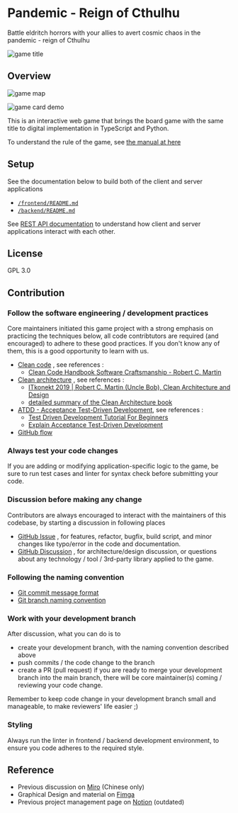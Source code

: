 # Pandemic - Reign of Cthulhu
Battle eldritch horrors with your allies to avert cosmic chaos in the pandemic - reign of Cthulhu

![game title](./img/title.png)

## Overview
![game map](./img/game-map.png)

![game card demo](./img/game-card.png)

This is an interactive web game that brings the board game with the same title to digital implementation in TypeScript and Python.

To understand the rule of the game, see [the manual at here](https://www.zmangames.com/en/products/pandemic-reign-cthulhu/)

## Setup
See the documentation below to build both of the client and server applications
- [`/frontend/README.md`](./frontend/README.md)
- [`/backend/README.md`](./backend/README.md)

See [REST API documentation](https://game-as-a-service.github.io/Pandemic-Reign-of-Cthulhu/doc/api/) to understand how client and server applications interact with each other.


## License
GPL 3.0

## Contribution
### Follow the software engineering / development practices
Core maintainers initiated this game project with a strong emphasis on practicing the techniques below, all code contribtutors are required (and encouraged) to adhere to these good practices. If you don't know any of them, this is a good opportunity to learn with us. 
- [Clean code](https://gist.github.com/metalalive/38563d633fe207e16c7b96b47522b646) , see references :
  - [Clean Code Handbook Software Craftsmanship - Robert C. Martin](https://www.amazon.com/Clean-Code-Handbook-Software-Craftsmanship/dp/0132350882)
- [Clean architecture](https://blog.cleancoder.com/uncle-bob/2012/08/13/the-clean-architecture.html) , see references :
  - [ITkonekt 2019 | Robert C. Martin (Uncle Bob), Clean Architecture and Design](https://www.youtube.com/watch?app=desktop&v=2dKZ-dWaCiU)
  - [detailed summary of the Clean Architecture book](https://github.com/serodriguez68/clean-architecture)
- [ATDD - Acceptance Test-Driven Development](https://en.wikipedia.org/wiki/Acceptance_test-driven_development), see references :
  - [Test Driven Development Tutorial For Beginners](https://youtu.be/yfP_v6qCdcs?si=vVRI1yhbuqKkMCkJ)
  - [Explain Acceptance Test-Driven Development](https://softwareengineering.stackexchange.com/a/33263/346703)
- [GitHub flow](https://docs.github.com/en/get-started/quickstart/github-flow)

### Always test your code changes
If you are adding or modifying application-specific logic to the game, be sure to run test cases and linter for syntax check before submitting your code.

### Discussion before making any change
Contributors are always encouraged to interact with the maintainers of this codebase, by starting a discussion in following places
- [GitHub Issue](https://github.com/Game-as-a-Service/Pandemic-Reign-of-Cthulhu/issues) , for features, refactor, bugfix, build script, and minor changes like typo/error in the code and documentation.
- [GitHub Discussion](https://github.com/Game-as-a-Service/Pandemic-Reign-of-Cthulhu/discussions) , for architecture/design discussion, or questions about any technology / tool / 3rd-party library applied to the game.

### Following the naming convention
- [Git commit message format](https://github.com/Game-as-a-Service/Pandemic-Reign-of-Cthulhu/discussions/7)
- [Git branch naming convention](https://dev.to/varbsan/a-simplified-convention-for-naming-branches-and-commits-in-git-il4)

### Work with your development branch
After discussion, what you can do is to
- create your development branch, with the naming convention described above
- push commits / the code change to the branch
- create a PR (pull request) if you are ready to merge your development branch into the main branch, there will be core maintainer(s) coming / reviewing your code change.

Remember to keep code change in your development branch small and manageable, to make reviewers' life easier ;)

### Styling
Always run the linter in frontend / backend development environment, to ensure you code adheres to the required style.

## Reference
- Previous discussion on [Miro](https://miro.com/app/board/uXjVMO8BrcQ=) (Chinese only)
- Graphical Design and material on [Fimga](https://www.figma.com/file/MfUa9gGZLUq2xB5QXA6KFJ/%E7%98%9F%E7%96%AB%E5%8D%B1%E6%A9%9F---%E5%85%8B%E8%98%87%E9%AD%AF%E7%9A%84%E6%94%AF%E9%85%8D?type=design&node-id=0-1&mode=design)
- Previous project management page on [Notion](https://www.notion.so/6c32aaca13714324942d5ea81e1e80c5) (outdated)
